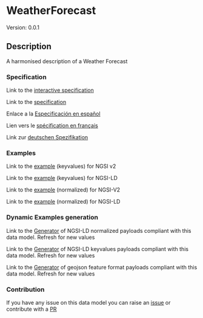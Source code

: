 # WeatherForecast
Version: 0.0.1

## Description 

A harmonised description of a Weather Forecast
### Specification

Link to the [interactive specification](https://swagger.lab.fiware.org/?url=https://github.com/smart-data-models/dataModel.Weather/blob/master/WeatherForecast/swagger.yaml)

Link to the [specification](https://github.com/smart-data-models/dataModel.Weather/blob/master/WeatherForecast/doc/spec.md)

Enlace a la [Especificación en español](https://github.com/smart-data-models/dataModel.Weather/blob/master/WeatherForecast/doc/spec_ES.md)

Lien vers le [spécification en français](https://github.com/smart-data-models/dataModel.Weather/blob/master/WeatherForecast/doc/spec_FR.md)

Link zur [deutschen Spezifikation](https://github.com/smart-data-models/dataModel.Weather/blob/master/WeatherForecast/doc/spec_DE.md)
### Examples

Link to the [example](https://github.com/smart-data-models/dataModel.Weather/blob/master/WeatherForecast/examples/example.json) (keyvalues) for NGSI v2

Link to the [example](https://github.com/smart-data-models/dataModel.Weather/blob/master/WeatherForecast/examples/example.jsonld) (keyvalues) for NGSI-LD

Link to the [example](https://github.com/smart-data-models/dataModel.Weather/blob/master/WeatherForecast/examples/example-normalized.json) (normalized) for NGSI-V2

Link to the [example](https://github.com/smart-data-models/dataModel.Weather/blob/master/WeatherForecast/examples/example-normalized.jsonld) (normalized) for NGSI-LD
### Dynamic Examples generation

Link to the [Generator](https://smartdatamodels.org/extra/ngsi-ld_generator.php?schemaUrl=https://raw.githubusercontent.com/smart-data-models/dataModel.Weather/master/WeatherForecast/schema.json&email=info@smartdatamodels.org) of NGSI-LD normalized payloads compliant with this data model. Refresh for new values

Link to the [Generator](https://smartdatamodels.org/extra/ngsi-ld_generator_keyvalues.php?schemaUrl=https://raw.githubusercontent.com/smart-data-models/dataModel.Weather/master/WeatherForecast/schema.json&email=info@smartdatamodels.org) of NGSI-LD keyvalues payloads compliant with this data model. Refresh for new values

Link to the [Generator](https://smartdatamodels.org/extra/geojson_features_generator_v1.0.php?schemaUrl=https://raw.githubusercontent.com/smart-data-models/dataModel.Weather/master/WeatherForecast/schema.json&email=info@smartdatamodels.org) of geojson feature format payloads compliant with this data model. Refresh for new values
### Contribution

 If you have any issue on this data model you can raise an [issue](https://github.com/smart-data-models/dataModel.Weather/issues)  or contribute with a [PR](https://github.com/smart-data-models/dataModel.Weather/pulls)
